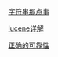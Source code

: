 
[字符串那点事](http://segmentfault.com/a/1190000004029028)

[lucene详解](http://www.cnblogs.com/forfuture1978/p/3940965.html)

[正确的可靠性](https://blog.eood.cn/exception)